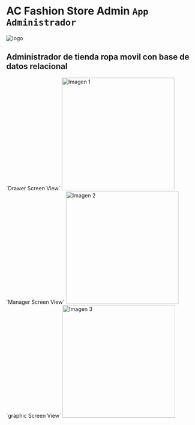 # AC Fashion Store Admin `App Administrador`

![logo](https://github.com/VictorArdila/AC-Fashion-Store-Admin/assets/89551043/274a4a08-0057-4850-b93a-4565da1ad03a)

## Administrador de tienda ropa movil con base de datos relacional

<div style="display: inline;">
  `Drawer Screen View`
  <img src="![Screenshot_20230807-211423](https://github.com/VictorArdila/AC-Fashion-Store-Admin/assets/89551043/ea2d4c06-fce3-495a-b8c3-8a52f3f86c50)" alt="Imagen 1" width="300">
  `Manager Screen View`
  <img src="![Screenshot_20230807-211406](https://github.com/VictorArdila/AC-Fashion-Store-Admin/assets/89551043/c55f51ba-62ff-4781-ab61-6dc2874c0b81)" alt="Imagen 2" width="300">
  `graphic Screen View`
  <img src="![Screenshot_20230807-211416](https://github.com/VictorArdila/AC-Fashion-Store-Admin/assets/89551043/ce048b26-2e68-4e1a-ac8b-dc4d59c5841a)" alt="Imagen 3" width="300">
</div>


